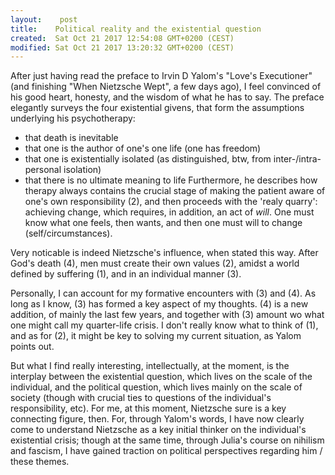 ```yaml
---
layout:    post
title:    Political reality and the existential question
created:  Sat Oct 21 2017 12:54:08 GMT+0200 (CEST)
modified: Sat Oct 21 2017 13:20:32 GMT+0200 (CEST)
---
```


After just having read the preface to Irvin D Yalom's "Love's Executioner" (and finishing "When Nietzsche Wept", a few days ago), I feel convinced of his good heart, honesty, and the wisdom of what he has to say. The preface elegantly surveys the four existential givens, that form the assumptions underlying his psychotherapy:
- that death is inevitable
- that one is the author of one's one life (one has freedom)
- that one is existentially isolated (as distinguished, btw, from inter-/intra-personal isolation)
- that there is no ultimate meaning to life
Furthermore, he describes how therapy always contains the crucial stage of making the patient aware of one's own responsibility (2), and then proceeds with the 'realy quarry': achieving change, which requires, in addition, an act of *will*. One must know what one feels, then wants, and then one must will to change (self/circumstances).

Very noticable is indeed Nietzsche's influence, when stated this way. After God's death (4), men must create their own values (2), amidst a world defined by suffering (1), and in an individual manner (3).

Personally, I can account for my formative encounters with (3) and (4). As long as I know, (3) has formed a key aspect of my thoughts. (4) is a new addition, of mainly the last few years, and together with (3) amount wo what one might call my quarter-life crisis. I don't really know what to think of (1), and as for (2), it might be key to solving my current situation, as Yalom points out.

But what I find really interesting, intellectually, at the moment, is the interplay between the existential question, which lives on the scale of the individual, and the political question, which lives mainly on the scale of society (though with crucial ties to questions of the individual's responsibility, etc). For me, at this moment, Nietzsche sure is a key connecting figure, then. For, through Yalom's words, I have now clearly come to understand Nietzsche as a key initial thinker on the individual's existential crisis; though at the same time, through Julia's course on nihilism and fascism, I have gained traction on political perspectives regarding him / these themes.